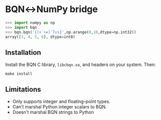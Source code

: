 # BQN↔NumPy bridge

```python
>>> import numpy as np
>>> import bqn
>>> bqn.bqn('{(+´÷≠)˘7↕𝕩}',np.arange(0,10,dtype=np.int32))
array([3, 4, 5, 6], dtype=int8)
```

## Installation

Install the BQN C library, `libcbqn.so`, and headers on your system. Then:

```
make install
```

## Limitations

- Only supports integer and floating-point types.
- Can't marshal Python integer scalars to BQN.
- Doesn't marshal BQN strings to Python
